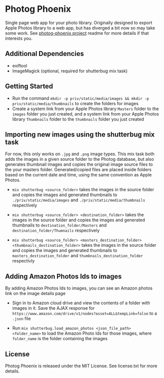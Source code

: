 # Photog Phoenix

Single page web app for your photo library. Originally designed to export Apple Photos library to a web app, but has diverged a bit now so may take some work. See [photog-phoenix project](https://github.com/allen-garvey/photog-phoenix) readme for more details if that interests you.

## Additional Dependencies

* exiftool
* ImageMagick (optional, required for shutterbug mix task)

## Getting Started

* Run the command `mkdir -p priv/static/media/images && mkdir -p priv/static/media/thumbnails` to create the folders for images
* Create a system link from your Apple Photos library `Masters` folder to the `images` folder you just created, and a system link from your Apple Photos library `Thumbnails` folder to the `thumbnails` folder you just created 

## Importing new images using the shutterbug mix task

For now, this only works on `.jpg` and `.png` image types. This mix task both adds the images in a given source folder to the Photog database, but also generates thumbnail images and copies the original image source files to the your masters folder. Generated/copied files are placed inside folders based on the current date and time, using the same convention as Apple Photos.

* `mix shutterbug <source_folder>` takes the images in the source folder and copies the images and generated thumbnails to `./priv/static/media/images` and `./priv/static/media/thumbnails` respectively

* `mix shutterbug <source_folder> <destination_folder>` takes the images in the source folder and copies the images and generated thumbnails to `destination_folder/Masters` and `destination_folder/Thumnails` respectively

* `mix shutterbug <source_folder> <masters_destination_folder> <thumbnails_destination_folder>` takes the images in the source folder and copies the images and generated thumbnails to `masters_destination_folder` and `thumbnails_destination_folder` respectivly

## Adding Amazon Photos Ids to images

By adding Amazon Photos Ids to images, you can see an Amazon photos link on the image details page

* Sign in to Amazon cloud drive and view the contents of a folder with images in it. Save the AJAX response for `https://www.amazon.com/drive/v1/nodes?asset=ALL&tempLink=false` to a `.json` file

* Run `mix shutterbug.load_amazon_photos <json_file_path> <folder_name>` to load the Amazon Photo Ids for those images, where `folder_name` is the folder containing the images


## License

Photog Phoenix is released under the MIT License. See license.txt for more details.